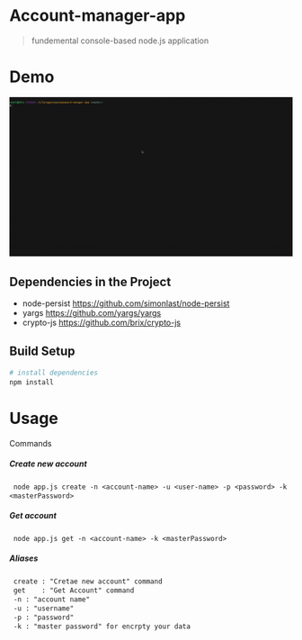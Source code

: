 # Account-manager-app

> fundemental console-based node.js application

# Demo
![console-based node.js application](nodejs-app.gif)

## Dependencies in the Project
- node-persist https://github.com/simonlast/node-persist
- yargs https://github.com/yargs/yargs
- crypto-js https://github.com/brix/crypto-js

## Build Setup

``` bash
# install dependencies
npm install
```

# Usage
Commands 

##### Create new account
```
 node app.js create -n <account-name> -u <user-name> -p <password> -k <masterPassword>
```
##### Get account
```
 node app.js get -n <account-name> -k <masterPassword>
```

##### Aliases
```
 create : "Cretae new account" command
 get    : "Get Account" command
 -n : "account name"
 -u : "username"
 -p : "password"
 -k : "master password" for encrpty your data
```

